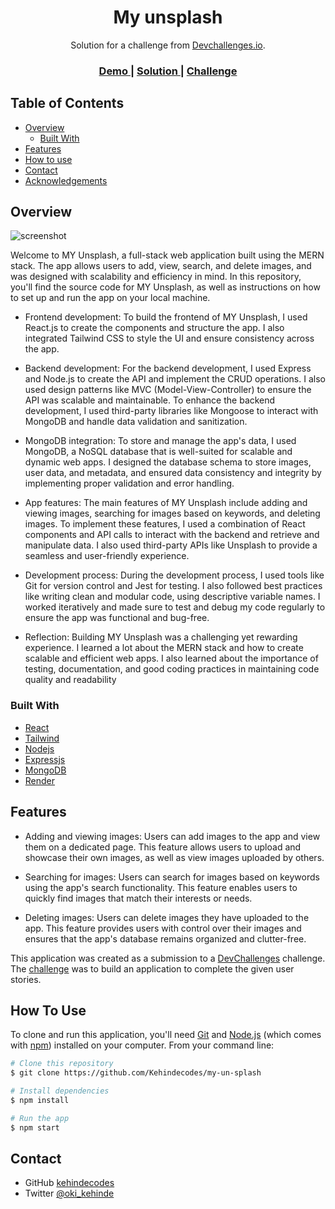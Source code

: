 <!-- Please update value in the {}  -->

<h1 align="center">My unsplash</h1>

<div align="center">
   Solution for a challenge from  <a href="http://devchallenges.io" target="_blank">Devchallenges.io</a>.
</div>

<div align="center">
  <h3>
    <a href="https://myun-splash.onrender.com/">
      Demo
    </a>
    <span> | </span>
    <a href="https://github.com/Kehindecodes/my-un-splash">
      Solution
    </a>
    <span> | </span>
    <a href="https://devchallenges.io/challenges/f4NJ53rcfgrP6sBMD2jt">
      Challenge
    </a>
  </h3>
</div>

<!-- TABLE OF CONTENTS -->

## Table of Contents

- [Overview](#overview)
  - [Built With](#built-with)
- [Features](#features)
- [How to use](#how-to-use)
- [Contact](#contact)
- [Acknowledgements](#acknowledgements)

<!-- OVERVIEW -->

## Overview

![screenshot](https://user-images.githubusercontent.com/16707738/92399059-5716eb00-f132-11ea-8b14-bcacdc8ec97b.png)


Welcome to MY Unsplash, a full-stack web application built using the MERN stack. The app allows users to add, view, search, and delete images, and was designed with scalability and efficiency in mind. In this repository, you'll find the source code for MY Unsplash, as well as instructions on how to set up and run the app on your local machine.

- Frontend development:
To build the frontend of MY Unsplash, I used React.js to create the components and structure the app. I also integrated Tailwind CSS to style the UI and ensure consistency across the app. 

- Backend development:
For the backend development, I used Express and Node.js to create the API and implement the CRUD operations. I also used design patterns like MVC (Model-View-Controller) to ensure the API was scalable and maintainable. To enhance the backend development, I used third-party libraries like Mongoose to interact with MongoDB and handle data validation and sanitization.

- MongoDB integration:
To store and manage the app's data, I used MongoDB, a NoSQL database that is well-suited for scalable and dynamic web apps. I designed the database schema to store images, user data, and metadata, and ensured data consistency and integrity by implementing proper validation and error handling.

- App features:
The main features of MY Unsplash include adding and viewing images, searching for images based on keywords, and deleting images. To implement these features, I used a combination of React components and API calls to interact with the backend and retrieve and manipulate data. I also used third-party APIs like Unsplash to provide a seamless and user-friendly experience.

- Development process:
During the development process, I used tools like Git for version control and Jest for testing. I also followed best practices like writing clean and modular code, using descriptive variable names. I worked iteratively and made sure to test and debug my code regularly to ensure the app was functional and bug-free.

- Reflection:
Building MY Unsplash was a challenging yet rewarding experience. I learned a lot about the MERN stack and how to create scalable and efficient web apps. I also learned about the importance of testing, documentation, and good coding practices in maintaining code quality and readability

### Built With

<!-- This section should list any major frameworks that you built your project using. Here are a few examples.-->

- [React](https://reactjs.org/)
- [Tailwind](https://tailwindcss.com/)
- [Nodejs](https://nodejs.org/)
- [Expressjs](https://expressjs.com/)
- [MongoDB](https://www.mongodb.com)
- [Render](https://render.com/)


## Features
- Adding and viewing images: Users can add images to the app and view them on a dedicated page. This feature allows users to upload and showcase their own images, as well as view images uploaded by others.

- Searching for images: Users can search for images based on keywords using the app's search functionality. This feature enables users to quickly find images that match their interests or needs.

 - Deleting images: Users can delete images they have uploaded to the app. This feature provides users with control over their images and ensures that the app's database remains organized and clutter-free.


This application was created as a submission to a [DevChallenges](https://devchallenges.io/challenges) challenge. The [challenge](https://devchallenges.io/challenges/rYyhwJAxMfES5jNQ9YsP) was to build an application to complete the given user stories.

## How To Use

<!-- Example: -->

To clone and run this application, you'll need [Git](https://git-scm.com) and [Node.js](https://nodejs.org/en/download/) (which comes with [npm](http://npmjs.com)) installed on your computer. From your command line:

```bash
# Clone this repository
$ git clone https://github.com/Kehindecodes/my-un-splash

# Install dependencies
$ npm install

# Run the app
$ npm start
```



<!-- This section should list any articles or add-ons/plugins that helps you to complete the project. This is optional but it will help you in the future. For example: -->
## Contact
- GitHub [kehindecodes](https://github.com/Kehindecodes)
- Twitter [@oki_kehinde](https://twitter.com/oki_kehinde)
